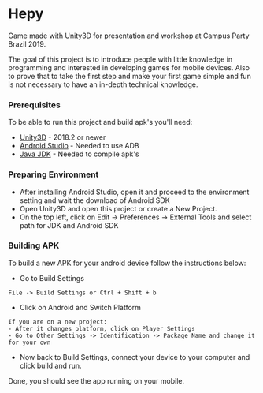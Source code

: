 # Hepy

Game made with Unity3D for presentation and workshop at Campus Party Brazil 2019.

The goal of this project is to introduce people with little knowledge in programming and interested in developing games for mobile devices. Also to prove that to take the first step and make your first game simple and fun is not necessary to have an in-depth technical knowledge.

### Prerequisites

To be able to run this project and build apk's you'll need:

* [Unity3D](https://unity3d.com/pt/get-unity/download) - 2018.2 or newer
* [Android Studio](https://developer.android.com/studio/?hl=pt-br) - Needed to use ADB
* [Java JDK](https://www.oracle.com/technetwork/java/javase/downloads/jdk8-downloads-2133151.html) - Needed to compile apk's

### Preparing Environment

- After installing Android Studio, open it and proceed to the environment setting and wait the download of Android SDK
- Open Unity3D and open this project or create a New Project.
- On the top left, click on Edit -> Preferences -> External Tools and select path for JDK and Android SDK

### Building APK

To build a new APK for your android device follow the instructions below:

- Go to Build Settings
```
File -> Build Settings or Ctrl + Shift + b
```
- Click on Android and Switch Platform
```
If you are on a new project:
- After it changes platform, click on Player Settings
- Go to Other Settings -> Identification -> Package Name and change it for your own
```
- Now back to Build Settings, connect your device to your computer and click build and run.

Done, you should see the app running on your mobile.
